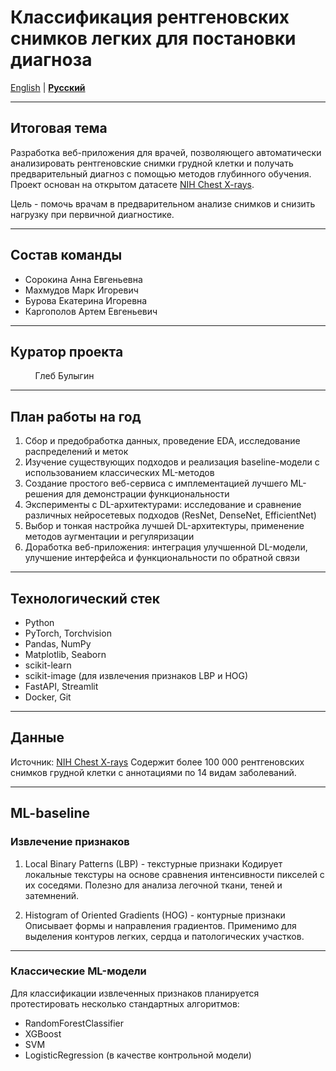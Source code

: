 # Классификация рентгеновских снимков легких для постановки диагноза

[English](README.md) | **[Русский](README.ru.md)**

---

## Итоговая тема

Разработка веб-приложения для врачей, позволяющего автоматически анализировать рентгеновские снимки грудной клетки и получать предварительный диагноз с помощью методов глубинного обучения.
Проект основан на открытом датасете [NIH Chest X-rays](https://www.kaggle.com/datasets/nih-chest-xrays/data).

Цель - помочь врачам в предварительном анализе снимков и снизить нагрузку при первичной диагностике.

---

## Состав команды

- Сорокина Анна Евгеньевна
- Махмудов Марк Игоревич
- Бурова Екатерина Игоревна
- Каргополов Артем Евгеньевич

---

## Куратор проекта

&nbsp;&nbsp;&nbsp;&nbsp;&nbsp;&nbsp;&nbsp;&nbsp;&nbsp;&nbsp;Глеб Булыгин

---

## План работы на год

1. Сбор и предобработка данных, проведение EDA, исследование распределений и меток
2. Изучение существующих подходов и реализация baseline-модели с использованием классических ML-методов
3. Создание простого веб-сервиса с имплементацией лучшего ML-решения для демонстрации функциональности
4. Эксперименты с DL-архитектурами: исследование и сравнение различных нейросетевых подходов (ResNet, DenseNet, EfficientNet)
5. Выбор и тонкая настройка лучшей DL-архитектуры, применение методов аугментации и регуляризации
6. Доработка веб-приложения: интеграция улучшенной DL-модели, улучшение интерфейса и функциональности по обратной связи

---

## Технологический стек

- Python
- PyTorch, Torchvision
- Pandas, NumPy
- Matplotlib, Seaborn
- scikit-learn
- scikit-image (для извлечения признаков LBP и HOG)
- FastAPI, Streamlit
- Docker, Git

---

## Данные

Источник: [NIH Chest X-rays](https://www.kaggle.com/datasets/nih-chest-xrays/data)
Содержит более 100 000 рентгеновских снимков грудной клетки с аннотациями по 14 видам заболеваний.

---

## ML-baseline

### Извлечение признаков

1. Local Binary Patterns (LBP) - текстурные признаки
   Кодирует локальные текстуры на основе сравнения интенсивности пикселей с их соседями.
   Полезно для анализа легочной ткани, теней и затемнений.

2. Histogram of Oriented Gradients (HOG) - контурные признаки
   Описывает формы и направления градиентов.
   Применимо для выделения контуров легких, сердца и патологических участков.

---

### Классические ML-модели

Для классификации извлеченных признаков планируется протестировать несколько стандартных алгоритмов:

- RandomForestClassifier
- XGBoost
- SVM
- LogisticRegression (в качестве контрольной модели)
